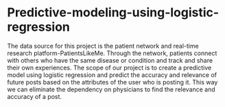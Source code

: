 # Predictive-modeling-using-logistic-regression

The data source for this project is the patient network and real-time research platform-PatientsLikeMe. Through the network, patients connect with others who have the same disease or condition and track and share their own experiences.
The scope of our project is to create a predictive model using logistic regression and predict the accuracy and relevance of future posts
based on the attributes of the user who is posting it. This way we can eliminate the dependency on physicians to find the relevance and accuracy of a post.

